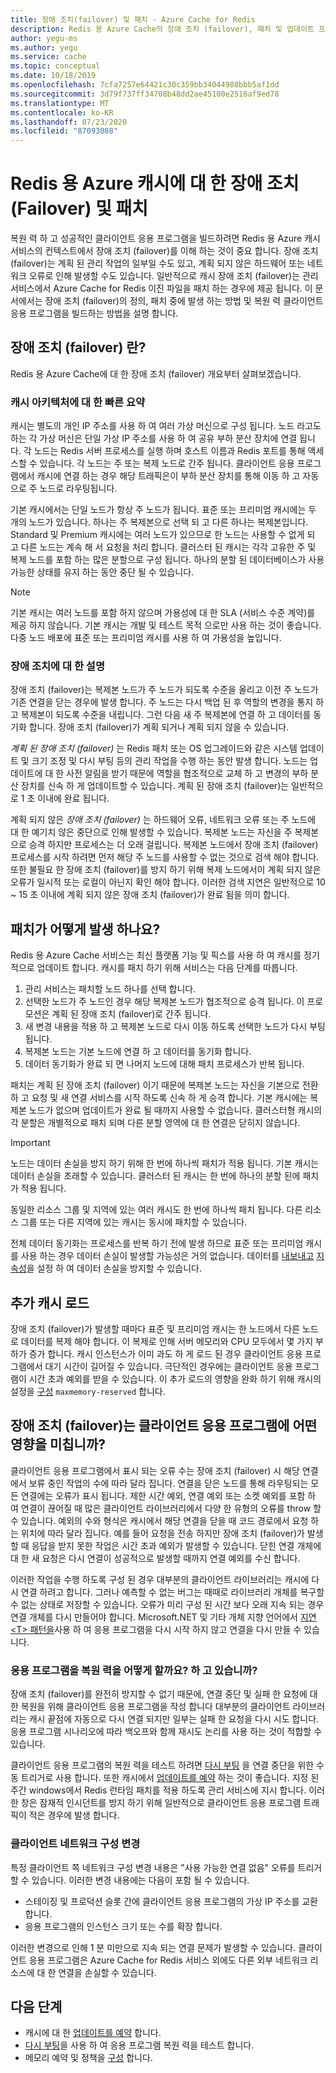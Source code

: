 ```yaml
---
title: 장애 조치(failover) 및 패치 - Azure Cache for Redis
description: Redis 용 Azure Cache의 장애 조치 (failover), 패치 및 업데이트 프로세스에 대해 알아봅니다.
author: yegu-ms
ms.author: yegu
ms.service: cache
ms.topic: conceptual
ms.date: 10/18/2019
ms.openlocfilehash: 7cfa7257e64421c30c359bb34044988bbb5af1dd
ms.sourcegitcommit: 3d79f737ff34708b48dd2ae45100e2516af9ed78
ms.translationtype: MT
ms.contentlocale: ko-KR
ms.lasthandoff: 07/23/2020
ms.locfileid: "87093088"
---
```

# <a name="failover-and-patching-for-azure-cache-for-redis"></a>Redis 용 Azure 캐시에 대 한 장애 조치 (Failover) 및 패치

복원 력 하 고 성공적인 클라이언트 응용 프로그램을 빌드하려면 Redis 용 Azure 캐시 서비스의 컨텍스트에서 장애 조치 (failover)를 이해 하는 것이 중요 합니다. 장애 조치 (failover)는 계획 된 관리 작업의 일부일 수도 있고, 계획 되지 않은 하드웨어 또는 네트워크 오류로 인해 발생할 수도 있습니다. 일반적으로 캐시 장애 조치 (failover)는 관리 서비스에서 Azure Cache for Redis 이진 파일을 패치 하는 경우에 제공 됩니다. 이 문서에서는 장애 조치 (failover)의 정의, 패치 중에 발생 하는 방법 및 복원 력 클라이언트 응용 프로그램을 빌드하는 방법을 설명 합니다.

## <a name="what-is-a-failover"></a>장애 조치 (failover) 란?

Redis 용 Azure Cache에 대 한 장애 조치 (failover) 개요부터 살펴보겠습니다.

### <a name="a-quick-summary-of-cache-architecture"></a>캐시 아키텍처에 대 한 빠른 요약

캐시는 별도의 개인 IP 주소를 사용 하 여 여러 가상 머신으로 구성 됩니다. 노드 라고도 하는 각 가상 머신은 단일 가상 IP 주소를 사용 하 여 공유 부하 분산 장치에 연결 됩니다. 각 노드는 Redis 서버 프로세스를 실행 하며 호스트 이름과 Redis 포트를 통해 액세스할 수 있습니다. 각 노드는 주 또는 복제 노드로 간주 됩니다. 클라이언트 응용 프로그램에서 캐시에 연결 하는 경우 해당 트래픽은이 부하 분산 장치를 통해 이동 하 고 자동으로 주 노드로 라우팅됩니다.

기본 캐시에서는 단일 노드가 항상 주 노드가 됩니다. 표준 또는 프리미엄 캐시에는 두 개의 노드가 있습니다. 하나는 주 복제본으로 선택 되 고 다른 하나는 복제본입니다. Standard 및 Premium 캐시에는 여러 노드가 있으므로 한 노드는 사용할 수 없게 되 고 다른 노드는 계속 해 서 요청을 처리 합니다. 클러스터 된 캐시는 각각 고유한 주 및 복제 노드를 포함 하는 많은 분할으로 구성 됩니다. 하나의 분할 된 데이터베이스가 사용 가능한 상태를 유지 하는 동안 중단 될 수 있습니다.

> [!NOTE]
> 기본 캐시는 여러 노드를 포함 하지 않으며 가용성에 대 한 SLA (서비스 수준 계약)를 제공 하지 않습니다. 기본 캐시는 개발 및 테스트 목적 으로만 사용 하는 것이 좋습니다. 다중 노드 배포에 표준 또는 프리미엄 캐시를 사용 하 여 가용성을 높입니다.

### <a name="explanation-of-a-failover"></a>장애 조치에 대 한 설명

장애 조치 (failover)는 복제본 노드가 주 노드가 되도록 수준을 올리고 이전 주 노드가 기존 연결을 닫는 경우에 발생 합니다. 주 노드는 다시 백업 된 후 역할의 변경을 통지 하 고 복제본이 되도록 수준을 내립니다. 그런 다음 새 주 복제본에 연결 하 고 데이터를 동기화 합니다. 장애 조치 (failover)가 계획 되거나 계획 되지 않을 수 있습니다.

*계획 된 장애 조치 (failover)* 는 Redis 패치 또는 OS 업그레이드와 같은 시스템 업데이트 및 크기 조정 및 다시 부팅 등의 관리 작업을 수행 하는 동안 발생 합니다. 노드는 업데이트에 대 한 사전 알림을 받기 때문에 역할을 협조적으로 교체 하 고 변경의 부하 분산 장치를 신속 하 게 업데이트할 수 있습니다. 계획 된 장애 조치 (failover)는 일반적으로 1 초 이내에 완료 됩니다.

계획 되지 않은 *장애 조치 (failover)* 는 하드웨어 오류, 네트워크 오류 또는 주 노드에 대 한 예기치 않은 중단으로 인해 발생할 수 있습니다. 복제본 노드는 자신을 주 복제본으로 승격 하지만 프로세스는 더 오래 걸립니다. 복제본 노드에서 장애 조치 (failover) 프로세스를 시작 하려면 먼저 해당 주 노드를 사용할 수 없는 것으로 검색 해야 합니다. 또한 불필요 한 장애 조치 (failover)를 방지 하기 위해 복제 노드에서이 계획 되지 않은 오류가 일시적 또는 로컬이 아닌지 확인 해야 합니다. 이러한 검색 지연은 일반적으로 10 ~ 15 초 이내에 계획 되지 않은 장애 조치 (failover)가 완료 됨을 의미 합니다.

## <a name="how-does-patching-occur"></a>패치가 어떻게 발생 하나요?

Redis 용 Azure Cache 서비스는 최신 플랫폼 기능 및 픽스를 사용 하 여 캐시를 정기적으로 업데이트 합니다. 캐시를 패치 하기 위해 서비스는 다음 단계를 따릅니다.

1. 관리 서비스는 패치할 노드 하나를 선택 합니다.
1. 선택한 노드가 주 노드인 경우 해당 복제본 노드가 협조적으로 승격 됩니다. 이 프로 모션은 계획 된 장애 조치 (failover)로 간주 됩니다.
1. 새 변경 내용을 적용 하 고 복제본 노드로 다시 이동 하도록 선택한 노드가 다시 부팅 됩니다.
1. 복제본 노드는 기본 노드에 연결 하 고 데이터를 동기화 합니다.
1. 데이터 동기화가 완료 되 면 나머지 노드에 대해 패치 프로세스가 반복 됩니다.

패치는 계획 된 장애 조치 (failover) 이기 때문에 복제본 노드는 자신을 기본으로 전환 하 고 요청 및 새 연결 서비스를 시작 하도록 신속 하 게 승격 합니다. 기본 캐시에는 복제본 노드가 없으며 업데이트가 완료 될 때까지 사용할 수 없습니다. 클러스터형 캐시의 각 분할은 개별적으로 패치 되며 다른 분할 영역에 대 한 연결은 닫히지 않습니다.

> [!IMPORTANT]
> 노드는 데이터 손실을 방지 하기 위해 한 번에 하나씩 패치가 적용 됩니다. 기본 캐시는 데이터 손실을 초래할 수 있습니다. 클러스터 된 캐시는 한 번에 하나의 분할 된에 패치가 적용 됩니다.

동일한 리소스 그룹 및 지역에 있는 여러 캐시도 한 번에 하나씩 패치 됩니다.  다른 리소스 그룹 또는 다른 지역에 있는 캐시는 동시에 패치할 수 있습니다.

전체 데이터 동기화는 프로세스를 반복 하기 전에 발생 하므로 표준 또는 프리미엄 캐시를 사용 하는 경우 데이터 손실이 발생할 가능성은 거의 없습니다. 데이터를 [내보내고](cache-how-to-import-export-data.md#export) [지 속성](cache-how-to-premium-persistence.md)을 설정 하 여 데이터 손실을 방지할 수 있습니다.

## <a name="additional-cache-load"></a>추가 캐시 로드

장애 조치 (failover)가 발생할 때마다 표준 및 프리미엄 캐시는 한 노드에서 다른 노드로 데이터를 복제 해야 합니다. 이 복제로 인해 서버 메모리와 CPU 모두에서 몇 가지 부하가 증가 합니다. 캐시 인스턴스가 이미 과도 하 게 로드 된 경우 클라이언트 응용 프로그램에서 대기 시간이 길어질 수 있습니다. 극단적인 경우에는 클라이언트 응용 프로그램이 시간 초과 예외를 받을 수 있습니다. 이 추가 로드의 영향을 완화 하기 위해 캐시의 설정을 [구성](cache-configure.md#memory-policies) `maxmemory-reserved` 합니다.

## <a name="how-does-a-failover-affect-my-client-application"></a>장애 조치 (failover)는 클라이언트 응용 프로그램에 어떤 영향을 미칩니까?

클라이언트 응용 프로그램에서 표시 되는 오류 수는 장애 조치 (failover) 시 해당 연결에서 보류 중인 작업의 수에 따라 달라 집니다. 연결을 닫은 노드를 통해 라우팅되는 모든 연결에는 오류가 표시 됩니다. 제한 시간 예외, 연결 예외 또는 소켓 예외를 포함 하 여 연결이 끊어질 때 많은 클라이언트 라이브러리에서 다양 한 유형의 오류를 throw 할 수 있습니다. 예외의 수와 형식은 캐시에서 해당 연결을 닫을 때 코드 경로에서 요청 하는 위치에 따라 달라 집니다. 예를 들어 요청을 전송 하지만 장애 조치 (failover)가 발생할 때 응답을 받지 못한 작업은 시간 초과 예외가 발생할 수 있습니다. 닫힌 연결 개체에 대 한 새 요청은 다시 연결이 성공적으로 발생할 때까지 연결 예외를 수신 합니다.

이러한 작업을 수행 하도록 구성 된 경우 대부분의 클라이언트 라이브러리는 캐시에 다시 연결 하려고 합니다. 그러나 예측할 수 없는 버그는 때때로 라이브러리 개체를 복구할 수 없는 상태로 저장할 수 있습니다. 오류가 미리 구성 된 시간 보다 오래 지속 되는 경우 연결 개체를 다시 만들어야 합니다. Microsoft.NET 및 기타 개체 지향 언어에서 [지연 \<T\> 패턴을](https://gist.github.com/JonCole/925630df72be1351b21440625ff2671f#reconnecting-with-lazyt-pattern)사용 하 여 응용 프로그램을 다시 시작 하지 않고 연결을 다시 만들 수 있습니다.

### <a name="how-do-i-make-my-application-resilient"></a>응용 프로그램을 복원 력을 어떻게 할까요? 하 고 있습니까?

장애 조치 (failover)를 완전히 방지할 수 없기 때문에, 연결 중단 및 실패 한 요청에 대 한 복원을 위해 클라이언트 응용 프로그램을 작성 합니다 대부분의 클라이언트 라이브러리는 캐시 끝점에 자동으로 다시 연결 되지만 일부는 실패 한 요청을 다시 시도 합니다. 응용 프로그램 시나리오에 따라 백오프와 함께 재시도 논리를 사용 하는 것이 적합할 수 있습니다.

클라이언트 응용 프로그램의 복원 력을 테스트 하려면 [다시 부팅](cache-administration.md#reboot) 을 연결 중단을 위한 수동 트리거로 사용 합니다. 또한 캐시에서 [업데이트를 예약](cache-administration.md#schedule-updates) 하는 것이 좋습니다. 지정 된 주간 windows에서 Redis 런타임 패치를 적용 하도록 관리 서비스에 지시 합니다. 이러한 창은 잠재적 인시던트를 방지 하기 위해 일반적으로 클라이언트 응용 프로그램 트래픽이 적은 경우에 발생 합니다.

### <a name="client-network-configuration-changes"></a>클라이언트 네트워크 구성 변경

특정 클라이언트 쪽 네트워크 구성 변경 내용은 "사용 가능한 연결 없음" 오류를 트리거할 수 있습니다. 이러한 변경 내용에는 다음이 포함 될 수 있습니다.

- 스테이징 및 프로덕션 슬롯 간에 클라이언트 응용 프로그램의 가상 IP 주소를 교환 합니다.
- 응용 프로그램의 인스턴스 크기 또는 수를 확장 합니다.

이러한 변경으로 인해 1 분 미만으로 지속 되는 연결 문제가 발생할 수 있습니다. 클라이언트 응용 프로그램은 Azure Cache for Redis 서비스 외에도 다른 외부 네트워크 리소스에 대 한 연결을 손실할 수 있습니다.

## <a name="next-steps"></a>다음 단계

- 캐시에 대 한 [업데이트를 예약](cache-administration.md#schedule-updates) 합니다.
- [다시 부팅](cache-administration.md#reboot)을 사용 하 여 응용 프로그램 복원 력을 테스트 합니다.
- 메모리 예약 및 정책을 [구성](cache-configure.md#memory-policies) 합니다.
